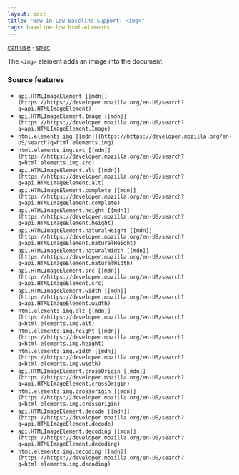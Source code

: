 ```yaml
---
layout: post
title: "New in Low Baseline Support: <img>"
tags: baseline-low html-elements
---
```


[caniuse](https://caniuse.com/?search=img) · [spec](https://html.spec.whatwg.org/multipage/embedded-content.html#the-img-element)

The `<img>` element adds an image into the document.

### Source features

- ``api.HTMLImageElement [[mdn]](https://https://developer.mozilla.org/en-US/search?q=api.HTMLImageElement)``
- ``api.HTMLImageElement.Image [[mdn]](https://https://developer.mozilla.org/en-US/search?q=api.HTMLImageElement.Image)``
- ``html.elements.img [[mdn]](https://https://developer.mozilla.org/en-US/search?q=html.elements.img)``
- ``html.elements.img.src [[mdn]](https://https://developer.mozilla.org/en-US/search?q=html.elements.img.src)``
- ``api.HTMLImageElement.alt [[mdn]](https://https://developer.mozilla.org/en-US/search?q=api.HTMLImageElement.alt)``
- ``api.HTMLImageElement.complete [[mdn]](https://https://developer.mozilla.org/en-US/search?q=api.HTMLImageElement.complete)``
- ``api.HTMLImageElement.height [[mdn]](https://https://developer.mozilla.org/en-US/search?q=api.HTMLImageElement.height)``
- ``api.HTMLImageElement.naturalHeight [[mdn]](https://https://developer.mozilla.org/en-US/search?q=api.HTMLImageElement.naturalHeight)``
- ``api.HTMLImageElement.naturalWidth [[mdn]](https://https://developer.mozilla.org/en-US/search?q=api.HTMLImageElement.naturalWidth)``
- ``api.HTMLImageElement.src [[mdn]](https://https://developer.mozilla.org/en-US/search?q=api.HTMLImageElement.src)``
- ``api.HTMLImageElement.width [[mdn]](https://https://developer.mozilla.org/en-US/search?q=api.HTMLImageElement.width)``
- ``html.elements.img.alt [[mdn]](https://https://developer.mozilla.org/en-US/search?q=html.elements.img.alt)``
- ``html.elements.img.height [[mdn]](https://https://developer.mozilla.org/en-US/search?q=html.elements.img.height)``
- ``html.elements.img.width [[mdn]](https://https://developer.mozilla.org/en-US/search?q=html.elements.img.width)``
- ``api.HTMLImageElement.crossOrigin [[mdn]](https://https://developer.mozilla.org/en-US/search?q=api.HTMLImageElement.crossOrigin)``
- ``html.elements.img.crossorigin [[mdn]](https://https://developer.mozilla.org/en-US/search?q=html.elements.img.crossorigin)``
- ``api.HTMLImageElement.decode [[mdn]](https://https://developer.mozilla.org/en-US/search?q=api.HTMLImageElement.decode)``
- ``api.HTMLImageElement.decoding [[mdn]](https://https://developer.mozilla.org/en-US/search?q=api.HTMLImageElement.decoding)``
- ``html.elements.img.decoding [[mdn]](https://https://developer.mozilla.org/en-US/search?q=html.elements.img.decoding)``
